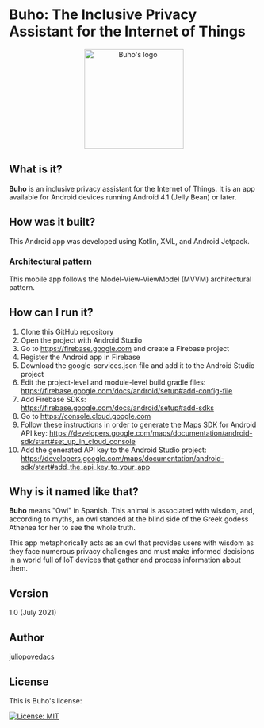 # Buho: The Inclusive Privacy Assistant for the Internet of Things

<p align="center">
  <img alt="Buho's logo" src="https://raw.githubusercontent.com/juliopovedacs/buho/refs/heads/main/logo.png" height="200" width="200">
</p>

## What is it?

**Buho** is an inclusive privacy assistant for the Internet of Things. It is an app available for Android devices running Android 4.1 (Jelly Bean) or later.

## How was it built?

This Android app was developed using Kotlin, XML, and Android Jetpack.

### Architectural pattern

This mobile app follows the Model-View-ViewModel (MVVM) architectural pattern.

## How can I run it?

1. Clone this GitHub repository
2. Open the project with Android Studio
3. Go to https://firebase.google.com and create a Firebase project
4. Register the Android app in Firebase
5. Download the google-services.json file and add it to the Android Studio project
6. Edit the project-level and module-level build.gradle files: https://firebase.google.com/docs/android/setup#add-config-file
7. Add Firebase SDKs: https://firebase.google.com/docs/android/setup#add-sdks
8. Go to https://console.cloud.google.com
9. Follow these instructions in order to generate the Maps SDK for Android API key: https://developers.google.com/maps/documentation/android-sdk/start#set_up_in_cloud_console
10. Add the generated API key to the Android Studio project: https://developers.google.com/maps/documentation/android-sdk/start#add_the_api_key_to_your_app

## Why is it named like that?

**Buho** means "Owl" in Spanish. This animal is associated with wisdom, and, according to myths, an owl standed at the blind side of the Greek godess Athenea for her to see the whole truth.

This app metaphorically acts as an owl that provides users with wisdom as they face numerous privacy challenges and must make informed decisions in a world full of IoT devices that gather and process information about them.

## Version

1.0 (July 2021)

## Author

[juliopovedacs](https://github.com/juliopovedacs)

## License

This is Buho's license:

[![License: MIT](https://img.shields.io/badge/License-MIT-yellow.svg)](https://opensource.org/licenses/MIT)
